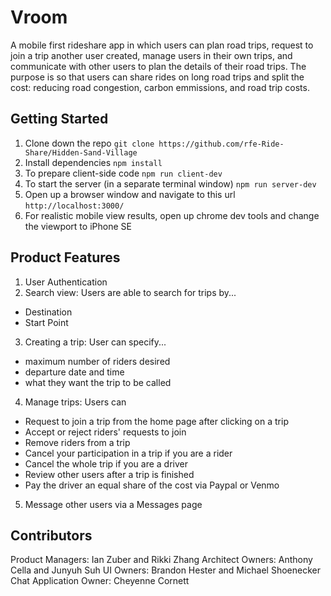 # Vroom

A mobile first rideshare app in which users can plan road trips, request to join a trip another user created, manage users in their own trips, and communicate with other users to plan the details of their road trips. The purpose is so that users can share rides on long road trips and split the cost: reducing road congestion, carbon emmissions, and road trip costs.

## Getting Started

1. Clone down the repo
   `git clone https://github.com/rfe-Ride-Share/Hidden-Sand-Village`
2. Install dependencies
   `npm install`
3. To prepare client-side code
   `npm run client-dev`
4. To start the server (in a separate terminal window)
   `npm run server-dev`
5. Open up a browser window and navigate to this url
   `http://localhost:3000/`
6. For realistic mobile view results, open up chrome dev tools and change the viewport to iPhone SE

## Product Features

1. User Authentication
2. Search view: Users are able to search for trips by...

- Destination
- Start Point

3. Creating a trip: User can specify...

- maximum number of riders desired
- departure date and time
- what they want the trip to be called

4. Manage trips: Users can

- Request to join a trip from the home page after clicking on a trip
- Accept or reject riders' requests to join
- Remove riders from a trip
- Cancel your participation in a trip if you are a rider
- Cancel the whole trip if you are a driver
- Review other users after a trip is finished
- Pay the driver an equal share of the cost via Paypal or Venmo

5. Message other users via a Messages page

## Contributors

Product Managers: Ian Zuber and Rikki Zhang
Architect Owners: Anthony Cella and Junyuh Suh
UI Owners: Brandon Hester and Michael Shoenecker
Chat Application Owner: Cheyenne Cornett

